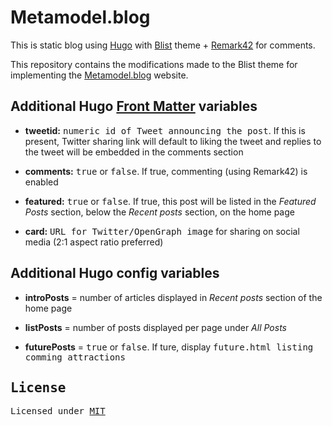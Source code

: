 # Metamodel.blog

This is static blog using
[Hugo](https://gohugo.io) with
[Blist](https://github.com/apvarun/blist-hugo-theme) theme +
[Remark42](https://remark42.com) for comments.

This repository contains the modifications made to the Blist theme for implementing the
[Metamodel.blog](https://metamodel.blog) website.

## Additional Hugo [Front Matter](https://gohugo.io/content-management/front-matter/) variables

- **tweetid:** <tt>numeric id of Tweet announcing the post</tt>. If this is present, Twitter sharing link will default
to liking the tweet and replies to the tweet will be embedded in the comments section

- **comments:** <tt>true</tt> or <tt>false</tt>. If true, commenting (using Remark42) is enabled

- **featured:** <tt>true</tt> or <tt>false</tt>. If true, this post will be listed in the *Featured Posts* section, below
the *Recent posts* section, on the home page

- **card:** <tt>URL for Twitter/OpenGraph image</tt> for sharing on social media (2:1 aspect ratio preferred)

## Additional Hugo config variables

- **introPosts** = number of articles displayed in *Recent posts* section of the home page 

- **listPosts** = number of posts displayed per page under *All Posts*

- **futurePosts** = <tt>true</tt> or <tt>false</tt>. If ture, display <tt>future.html</html> listing comming attractions

## License

Licensed under [MIT](LICENSE)
